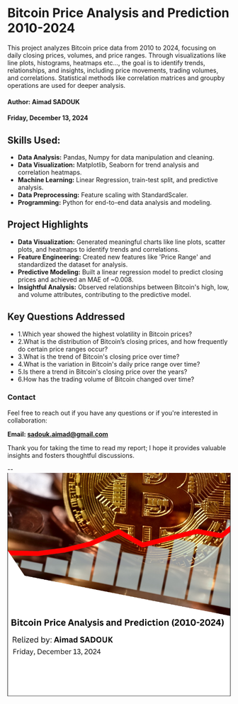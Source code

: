 # Bitcoin Price Analysis and Prediction 2010-2024
This project analyzes Bitcoin price data from 2010 to 2024, focusing on daily closing prices, volumes, and price ranges. Through
visualizations like line plots, histograms, heatmaps etc..., the goal is to identify trends, relationships, and insights, including price
movements, trading volumes, and correlations. Statistical methods like correlation matrices and groupby operations are used for deeper
analysis.
#### Author: Aimad SADOUK  
#### Friday, December 13, 2024 

## Skills Used:
- **Data Analysis:** Pandas, Numpy for data manipulation and cleaning.
- **Data Visualization:** Matplotlib, Seaborn for trend analysis and correlation heatmaps.
- **Machine Learning:** Linear Regression, train-test split, and predictive analysis.
- **Data Preprocessing:** Feature scaling with StandardScaler.
- **Programming:** Python for end-to-end data analysis and modeling.

## Project Highlights
- **Data Visualization:** Generated meaningful charts like line plots, scatter plots, and heatmaps to identify trends and correlations.
- **Feature Engineering:** Created new features like 'Price Range' and standardized the dataset for analysis.
- **Predictive Modeling:** Built a linear regression model to predict closing prices and achieved an MAE of ~0.008.
- **Insightful Analysis:** Observed relationships between Bitcoin's high, low, and volume attributes, contributing to the predictive model.
  
## Key Questions Addressed

- 1.Which year showed the highest volatility in Bitcoin prices?
- 2.What is the distribution of Bitcoin’s closing prices, and how frequently do certain price ranges occur?
- 3.What is the trend of Bitcoin's closing price over time?
- 4.What is the variation in Bitcoin's daily price range over time?
- 5.Is there a trend in Bitcoin's closing price over the years?
- 6.How has the trading volume of Bitcoin changed over time?
  
### Contact 

Feel free to reach out if you have any questions or if you're interested in collaboration:

**Email: sadouk.aimad@gmail.com**


Thank you for taking the time to read my report; I hope it provides valuable insights and fosters thoughtful discussions.

--
![image](https://github.com/AimadSADOUK/Bitcoin-Price-Analysis-and-Prediction-2010-2024-/blob/main/05-HomePage.png)

